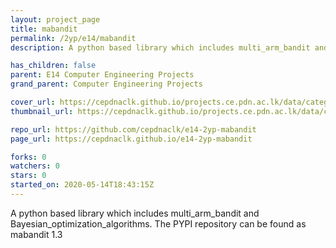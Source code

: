 ```yaml
---
layout: project_page
title: mabandit
permalink: /2yp/e14/mabandit
description: A python based library which includes multi_arm_bandit and Bayesian_optimization_algorithms. The PYPI repository  can be found as mabandit 1.3

has_children: false
parent: E14 Computer Engineering Projects
grand_parent: Computer Engineering Projects

cover_url: https://cepdnaclk.github.io/projects.ce.pdn.ac.lk/data/categories/2yp/cover_page.jpg
thumbnail_url: https://cepdnaclk.github.io/projects.ce.pdn.ac.lk/data/categories/2yp/thumbnail.jpg

repo_url: https://github.com/cepdnaclk/e14-2yp-mabandit
page_url: https://cepdnaclk.github.io/e14-2yp-mabandit

forks: 0
watchers: 0
stars: 0
started_on: 2020-05-14T18:43:15Z
---
```

A python based library which includes multi_arm_bandit and Bayesian_optimization_algorithms. The PYPI repository  can be found as mabandit 1.3

